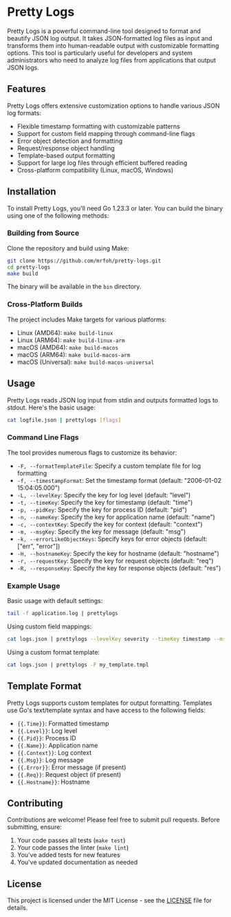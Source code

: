 # Pretty Logs

Pretty Logs is a powerful command-line tool designed to format and beautify JSON log output. It takes JSON-formatted log files as input and transforms them into human-readable output with customizable formatting options. This tool is particularly useful for developers and system administrators who need to analyze log files from applications that output JSON logs.

## Features

Pretty Logs offers extensive customization options to handle various JSON log formats:

- Flexible timestamp formatting with customizable patterns
- Support for custom field mapping through command-line flags
- Error object detection and formatting
- Request/response object handling
- Template-based output formatting
- Support for large log files through efficient buffered reading
- Cross-platform compatibility (Linux, macOS, Windows)

## Installation

To install Pretty Logs, you'll need Go 1.23.3 or later. You can build the binary using one of the following methods:

### Building from Source

Clone the repository and build using Make:

```bash
git clone https://github.com/mrfoh/pretty-logs.git
cd pretty-logs
make build
```

The binary will be available in the `bin` directory.

### Cross-Platform Builds

The project includes Make targets for various platforms:

- Linux (AMD64): `make build-linux`
- Linux (ARM64): `make build-linux-arm`
- macOS (AMD64): `make build-macos`
- macOS (ARM64): `make build-macos-arm`
- macOS (Universal): `make build-macos-universal`

## Usage

Pretty Logs reads JSON log input from stdin and outputs formatted logs to stdout. Here's the basic usage:

```bash
cat logfile.json | prettylogs [flags]
```

### Command Line Flags

The tool provides numerous flags to customize its behavior:

- `-F, --formatTemplateFile`: Specify a custom template file for log formatting
- `-f, --timestampFormat`: Set the timestamp format (default: "2006-01-02 15:04:05.000")
- `-L, --levelKey`: Specify the key for log level (default: "level")
- `-t, --timeKey`: Specify the key for timestamp (default: "time")
- `-p, --pidKey`: Specify the key for process ID (default: "pid")
- `-n, --nameKey`: Specify the key for application name (default: "name")
- `-c, --contextKey`: Specify the key for context (default: "context")
- `-m, --msgKey`: Specify the key for message (default: "msg")
- `-k, --errorLikeObjectKeys`: Specify keys for error objects (default: ["err", "error"])
- `-H, --hostnameKey`: Specify the key for hostname (default: "hostname")
- `-r, --requestKey`: Specify the key for request objects (default: "req")
- `-R, --responseKey`: Specify the key for response objects (default: "res")

### Example Usage

Basic usage with default settings:
```bash
tail -f application.log | prettylogs
```

Using custom field mappings:
```bash
cat logs.json | prettylogs --levelKey severity --timeKey timestamp --msgKey message
```

Using a custom format template:
```bash
cat logs.json | prettylogs -F my_template.tmpl
```

## Template Format

Pretty Logs supports custom templates for output formatting. Templates use Go's text/template syntax and have access to the following fields:

- `{{.Time}}`: Formatted timestamp
- `{{.Level}}`: Log level
- `{{.Pid}}`: Process ID
- `{{.Name}}`: Application name
- `{{.Context}}`: Log context
- `{{.Msg}}`: Log message
- `{{.Error}}`: Error message (if present)
- `{{.Req}}`: Request object (if present)
- `{{.Hostname}}`: Hostname

## Contributing

Contributions are welcome! Please feel free to submit pull requests. Before submitting, ensure:

1. Your code passes all tests (`make test`)
2. Your code passes the linter (`make lint`)
3. You've added tests for new features
4. You've updated documentation as needed

## License

This project is licensed under the MIT License - see the [LICENSE](LICENSE) file for details.